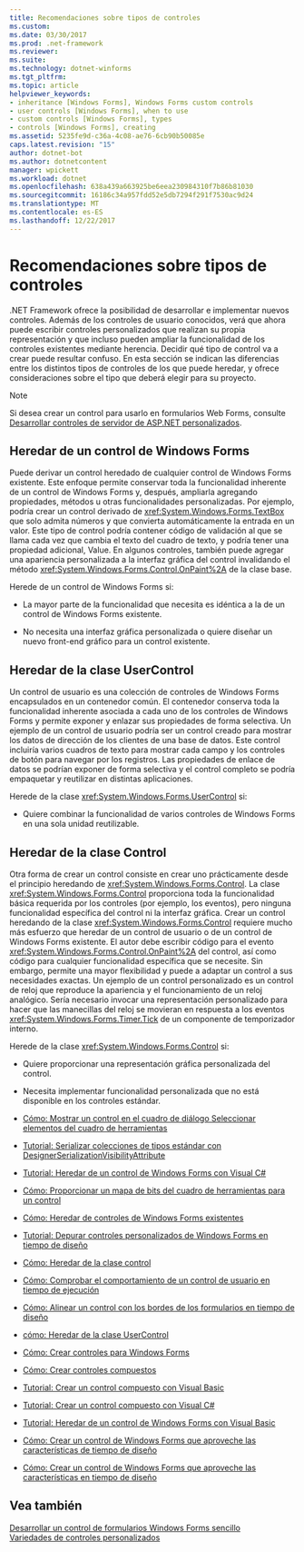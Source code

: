 ```yaml
---
title: Recomendaciones sobre tipos de controles
ms.custom: 
ms.date: 03/30/2017
ms.prod: .net-framework
ms.reviewer: 
ms.suite: 
ms.technology: dotnet-winforms
ms.tgt_pltfrm: 
ms.topic: article
helpviewer_keywords:
- inheritance [Windows Forms], Windows Forms custom controls
- user controls [Windows Forms], when to use
- custom controls [Windows Forms], types
- controls [Windows Forms], creating
ms.assetid: 5235fe9d-c36a-4c08-ae76-6cb90b50085e
caps.latest.revision: "15"
author: dotnet-bot
ms.author: dotnetcontent
manager: wpickett
ms.workload: dotnet
ms.openlocfilehash: 638a439a663925be6eea230984310f7b86b81030
ms.sourcegitcommit: 16186c34a957fdd52e5db7294f291f7530ac9d24
ms.translationtype: MT
ms.contentlocale: es-ES
ms.lasthandoff: 12/22/2017
---
```

# <a name="control-type-recommendations"></a>Recomendaciones sobre tipos de controles
.NET Framework ofrece la posibilidad de desarrollar e implementar nuevos controles. Además de los controles de usuario conocidos, verá que ahora puede escribir controles personalizados que realizan su propia representación y que incluso pueden ampliar la funcionalidad de los controles existentes mediante herencia. Decidir qué tipo de control va a crear puede resultar confuso. En esta sección se indican las diferencias entre los distintos tipos de controles de los que puede heredar, y ofrece consideraciones sobre el tipo que deberá elegir para su proyecto.  
  
> [!NOTE]
>  Si desea crear un control para usarlo en formularios Web Forms, consulte [Desarrollar controles de servidor de ASP.NET personalizados](http://msdn.microsoft.com/library/fbe26c16-cff4-4089-b3dd-877411f0c0ef).  
  
## <a name="inheriting-from-a-windows-forms-control"></a>Heredar de un control de Windows Forms  
 Puede derivar un control heredado de cualquier control de Windows Forms existente. Este enfoque permite conservar toda la funcionalidad inherente de un control de Windows Forms y, después, ampliarla agregando propiedades, métodos u otras funcionalidades personalizadas. Por ejemplo, podría crear un control derivado de <xref:System.Windows.Forms.TextBox> que solo admita números y que convierta automáticamente la entrada en un valor. Este tipo de control podría contener código de validación al que se llama cada vez que cambia el texto del cuadro de texto, y podría tener una propiedad adicional, Value. En algunos controles, también puede agregar una apariencia personalizada a la interfaz gráfica del control invalidando el método <xref:System.Windows.Forms.Control.OnPaint%2A> de la clase base.  
  
 Herede de un control de Windows Forms si:  
  
-   La mayor parte de la funcionalidad que necesita es idéntica a la de un control de Windows Forms existente.  
  
-   No necesita una interfaz gráfica personalizada o quiere diseñar un nuevo front-end gráfico para un control existente.  
  
## <a name="inheriting-from-the-usercontrol-class"></a>Heredar de la clase UserControl  
 Un control de usuario es una colección de controles de Windows Forms encapsulados en un contenedor común. El contenedor conserva toda la funcionalidad inherente asociada a cada uno de los controles de Windows Forms y permite exponer y enlazar sus propiedades de forma selectiva. Un ejemplo de un control de usuario podría ser un control creado para mostrar los datos de dirección de los clientes de una base de datos. Este control incluiría varios cuadros de texto para mostrar cada campo y los controles de botón para navegar por los registros. Las propiedades de enlace de datos se podrían exponer de forma selectiva y el control completo se podría empaquetar y reutilizar en distintas aplicaciones.  
  
 Herede de la clase <xref:System.Windows.Forms.UserControl> si:  
  
-   Quiere combinar la funcionalidad de varios controles de Windows Forms en una sola unidad reutilizable.  
  
## <a name="inheriting-from-the-control-class"></a>Heredar de la clase Control  
 Otra forma de crear un control consiste en crear uno prácticamente desde el principio heredando de <xref:System.Windows.Forms.Control>. La clase <xref:System.Windows.Forms.Control> proporciona toda la funcionalidad básica requerida por los controles (por ejemplo, los eventos), pero ninguna funcionalidad específica del control ni la interfaz gráfica. Crear un control heredando de la clase <xref:System.Windows.Forms.Control> requiere mucho más esfuerzo que heredar de un control de usuario o de un control de Windows Forms existente. El autor debe escribir código para el evento <xref:System.Windows.Forms.Control.OnPaint%2A> del control, así como código para cualquier funcionalidad específica que se necesite. Sin embargo, permite una mayor flexibilidad y puede a adaptar un control a sus necesidades exactas. Un ejemplo de un control personalizado es un control de reloj que reproduce la apariencia y el funcionamiento de un reloj analógico. Sería necesario invocar una representación personalizado para hacer que las manecillas del reloj se movieran en respuesta a los eventos <xref:System.Windows.Forms.Timer.Tick> de un componente de temporizador interno.  
  
 Herede de la clase <xref:System.Windows.Forms.Control> si:  
  
-   Quiere proporcionar una representación gráfica personalizada del control.  
  
-   Necesita implementar funcionalidad personalizada que no está disponible en los controles estándar.  
  
-   [Cómo: Mostrar un control en el cuadro de diálogo Seleccionar elementos del cuadro de herramientas](http://msdn.microsoft.com/library/9yxtkx75\(v=vs.110\))  
  
-   [Tutorial: Serializar colecciones de tipos estándar con DesignerSerializationVisibilityAttribute](http://msdn.microsoft.com/library/ms171731\(v=vs.110\))  
  
-   [Tutorial: Heredar de un control de Windows Forms con Visual C#](http://msdn.microsoft.com/en-us/library/5h0k2e6x\(v=vs.110\))  
  
-   [Cómo: Proporcionar un mapa de bits del cuadro de herramientas para un control](http://msdn.microsoft.com/library/4wk1wc0a\(v=vs.110\))  
  
-   [Cómo: Heredar de controles de Windows Forms existentes](http://msdn.microsoft.com/library/7h62478z\(v=vs.110\))  
  
-   [Tutorial: Depurar controles personalizados de Windows Forms en tiempo de diseño](http://msdn.microsoft.com/library/5ytx0z24\(v=vs.110\))  
  
-   [Cómo: Heredar de la clase control](http://msdn.microsoft.com/library/skcysbt2\(v=vs.110\))  
  
-   [Cómo: Comprobar el comportamiento de un control de usuario en tiempo de ejecución](http://msdn.microsoft.com/library/ms171738\(v=vs.110\))  
  
-   [Cómo: Alinear un control con los bordes de los formularios en tiempo de diseño](http://msdn.microsoft.com/library/1fxyb15b\(v=vs.110\))  
  
-   [cómo: Heredar de la clase UserControl](http://msdn.microsoft.com/library/00ctb4z0\(v=vs.110\))  
  
-   [Cómo: Crear controles para Windows Forms](http://msdn.microsoft.com/library/bs3yhkh7\(v=vs.110\))  
  
-   [Cómo: Crear controles compuestos](http://msdn.microsoft.com/library/3sf86w5h\(v=vs.110\))  
  
-   [Tutorial: Crear un control compuesto con Visual Basic](http://msdn.microsoft.com/library/c316f119\(v=vs.110\))  
  
-   [Tutorial: Crear un control compuesto con Visual C#](http://msdn.microsoft.com/en-us/library/a6h7e207\(v=vs.110\))  
  
-   [Tutorial: Heredar de un control de Windows Forms con Visual Basic](http://msdn.microsoft.com/library/w2a8y03d\(v=vs.110\))  
  
-   [Cómo: Crear un control de Windows Forms que aproveche las características de tiempo de diseño](http://msdn.microsoft.com/library/307hck25\(v=vs.110\))  
  
-   [Cómo: Crear un control de Windows Forms que aproveche las características en tiempo de diseño](http://msdn.microsoft.com/library/307hck25\(v=vs.120\))  
  
## <a name="see-also"></a>Vea también  
 [Desarrollar un control de formularios Windows Forms sencillo](../../../../docs/framework/winforms/controls/how-to-develop-a-simple-windows-forms-control.md)  
 [Variedades de controles personalizados](../../../../docs/framework/winforms/controls/varieties-of-custom-controls.md)
